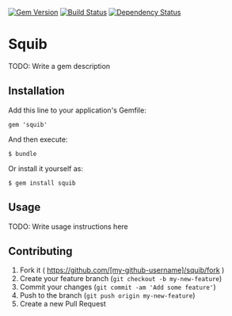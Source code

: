 [![Gem Version](https://badge.fury.io/rb/squib.svg)](https://rubygems.org/gems/squib)
[![Build Status](https://secure.travis-ci.org/andymeneely/squib.svg?branch=master)](https://travis-ci.org/andymeneely/squib)
[![Dependency Status](https://gemnasium.com/andymeneely/squib.svg)](https://gemnasium.com/andymeneely/squib)

# Squib

TODO: Write a gem description

## Installation

Add this line to your application's Gemfile:

    gem 'squib'

And then execute:

    $ bundle

Or install it yourself as:

    $ gem install squib

## Usage

TODO: Write usage instructions here

## Contributing

1. Fork it ( https://github.com/[my-github-username]/squib/fork )
2. Create your feature branch (`git checkout -b my-new-feature`)
3. Commit your changes (`git commit -am 'Add some feature'`)
4. Push to the branch (`git push origin my-new-feature`)
5. Create a new Pull Request
